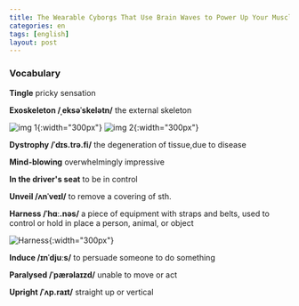 ```yaml
---
title: The Wearable Cyborgs That Use Brain Waves to Power Up Your Muscles
categories: en
tags: [english]
layout: post
---
```


### Vocabulary

**Tingle**
pricky sensation

**Exoskeleton /ˌeksəˈskelətn/**
the external skeleton 

![img 1](https://cdn.cnn.com/cnnnext/dam/assets/191004105331-02-paralyzed-man-robotic-suit-exlarge-169.jpg){:width="300px"}
![img 2](https://upload.wikimedia.org/wikipedia/commons/7/7d/Dragonfly-nymph-exoskeleton.jpg){:width="300px"}

**Dystrophy /ˈdɪs.trə.fi/**
the degeneration of tissue,due to disease

**Mind-blowing**
overwhelmingly impressive

**In the driver's seat**
to be in control

**Unveil /ʌnˈveɪl/**
to remove a covering of sth. 

**Harness /ˈhɑː.nəs/**
a piece of equipment with straps and belts, used to control or hold in place a person, animal, or object

![Harness](https://newcastlebeach.org/images/harness-4.png){:width="300px"}

**Induce /ɪnˈdjuːs/**
to persuade someone to do something

**Paralysed /ˈpærəlaɪzd/**
unable to move or act

**Upright /ˈʌp.raɪt/**
straight up or vertical
